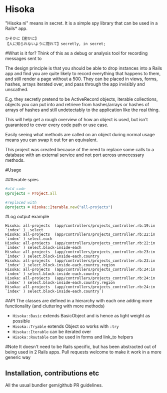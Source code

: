 # Hisoka

"Hisoka ni" means in secret. It is a simple spy library that can be used
in a Rails* app.

```
ひそかに【密かに】
【人に知られないように隠れて】secretly, in secret;
```

#What is it for?
Think of this as a debug or analysis tool for recording messages sent to

The design principle is that you should be able to drop instances into a Rails app
and find you are quite likely to record everything that happens to them, and still
render a page without a 500. They can be placed in views, forms, hashes, arrays
iterated over, and pass through the app invisibly and unscathed.

E.g. they secretly pretend to be ActiveRecord objects, iterable collections,
objects you can put into and retrieve from hashes/arrays or hashes of arrays of
hashes and still undetectably to the application like the real thing.

This will help get a rough overview of how an object is used, but isn't guaranteed
to cover every code path or use case.

Easily seeing what methods are called on an object
during normal usage means you can swap it out for an equivalent.

This project was created because of the need to replace some
calls to a database with an external service and not port across
unnecessary methods.

#Usage

##Iterable spies
```ruby
#old code
@projects = Project.all

#replaced with
@projects = Hisoka::Iterable.new("all-projects")
```

#Log output example

```log
Hisoka: all-projects  (app/controllers/projects_controller.rb:19:in `index' ) .select
Hisoka: all-projects  (app/controllers/projects_controller.rb:22:in `index' ) select.each
Hisoka: all-projects  (app/controllers/projects_controller.rb:22:in `index' ) select.block-inside-each
Hisoka: all-projects  (app/controllers/projects_controller.rb:23:in `index' ) select.block-inside-each.country
Hisoka: all-projects  (app/controllers/projects_controller.rb:23:in `index' ) select.block-inside-each.country.region
Hisoka: all-projects  (app/controllers/projects_controller.rb:24:in `index' ) select.block-inside-each.country
Hisoka: all-projects  (app/controllers/projects_controller.rb:24:in `index' ) select.block-inside-each.country.region
Hisoka: all-projects  (app/controllers/projects_controller.rb:24:in `index' ) select.block-inside-each.country`)
```

#API
The classes are defined in a hierarchy with each one adding more functionality (and cluttering with more methods)

* `Hisoka::Basic` extends BasicObject and is hence as light weight as possible
* `Hisoka::Tryable` extends Object so works with `:try`
* `Hisoka::Iterable` can be iterated over
* `Hisoka::Routable` can be used in forms and link_to helpers


#Note
It doesn't need to be Rails specific, but has been abstracted out of
being used in 2 Rails apps. Pull requests welcome to make it work
in a more generic way

## Installation, contributions etc
All the usual bundler gem/github PR guidelines.

